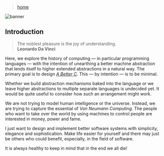 > [home](../)

![banner](/models/photos/banner.png)

## Introduction

> The noblest pleasure is the joy of understanding.  
> **Leonardo Da Vinci**

Here, we explore the history of computing — in particular programming languages —
with the intention of unearthing a better machine abstraction that lends itself
to higher extended abstractions in a natural way.
The primary goal is to design [_A Better C_](/abc).
This — by intention — is to be minimal.

Whether we build abstraction mechanisms baked into the language or we leave
higher abstractions to multiple separate languages is undecided yet.
It would be quite useful to consider how such an arrangement might work.

We are not trying to model human intelligence or the universe.
Instead, we are trying to capture the essential of _Von Neumann Computing_.
The people who want to take over the world by using machines to control
people are interested in money, power and fame.

I just want to design and implement better software systems
with simplicity, elegance and sophistication.
Make life easier for yourself and there may just be others who could
benefit, especially, in the field of software.

It is always healthy to keep in mind that in the end we all die!
